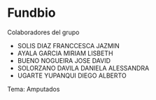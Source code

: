 # Fundbio

Colaboradores del grupo
- SOLIS DIAZ FRANCCESCA JAZMIN
- AYALA GARCIA MIRIAM LISBETH
- BUENO NOGUEIRA JOSE DAVID
- SOLORZANO DAVILA DANIELA ALESSANDRA
- UGARTE YUPANQUI DIEGO ALBERTO

Tema: Amputados